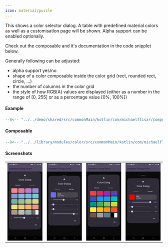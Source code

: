 ```yaml
---
icon: material/puzzle
---
```


This shows a color selector dialog. A table with predefined material colors as well as a customisation page will be shown. Alpha support can be enabled optionally.

Check out the composable and it's documentation in the code snipplet below.

Generally following can be adjusted:

* alpha support yes/no
* shape of a color composable inside the color grid (rect, rounded rect, circle, ...)
* the number of columns in the color grid
* the style of how RGB(A) values are displayed (either as a number in the range of [0, 255] or as a percentage value [0%, 100%])

#### Example

```kotlin
--8<-- "../../demo/shared/src/commonMain/kotlin/com/michaelflisar/composedialogs/demo/demos/ColorDemos.kt:demo"
```

#### Composable

```kotlin
--8<-- "../../library/modules/color/src/commonMain/kotlin/com/michaelflisar/composedialogs/dialogs/color/DialogColor.kt:constructor"
```

#### Screenshots

|                                                     | | | |
|-----------------------------------------------------|-|-|-|
| ![Screenshot](../screenshots/color/demo_color1.jpg) | ![Screenshot](../screenshots/color/demo_color2.jpg) | ![Screenshot](../screenshots/color/demo_color3.jpg) | ![Screenshot](../screenshots/color/demo_color4.jpg) |